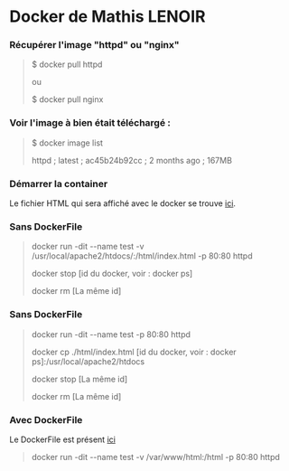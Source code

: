 # Docker de Mathis LENOIR

### Récupérer l'image "httpd" ou "nginx"

> $ docker pull httpd
>
> ou
>
> $ docker pull nginx

### Voir l'image à bien était téléchargé :

> $ docker image list
>
> httpd ; latest ; ac45b24b92cc ; 2 months ago ; 167MB

### Démarrer la container

Le fichier HTML qui sera affiché avec le docker se trouve [ici](./html/index.html).

### Sans DockerFile
> docker run -dit --name test -v /usr/local/apache2/htdocs/:/html/index.html -p 80:80 httpd
>
> docker stop [id du docker, voir : docker ps]
>
> docker rm [La même id]
### Sans DockerFile
> docker run -dit --name test -p 80:80 httpd
> 
> docker cp ./html/index.html [id du docker, voir : docker ps]:/usr/local/apache2/htdocs
>
> docker stop [La même id]
>
> docker rm [La même id]

### Avec DockerFile
Le DockerFile est présent [ici](./DockerFile)

> docker run -dit --name test -v /var/www/html:/html -p 80:80 httpd